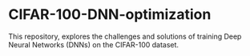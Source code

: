 # CIFAR-100-DNN-optimization
This repository, explores the challenges and solutions of training Deep Neural Networks (DNNs) on the CIFAR-100 dataset. 

